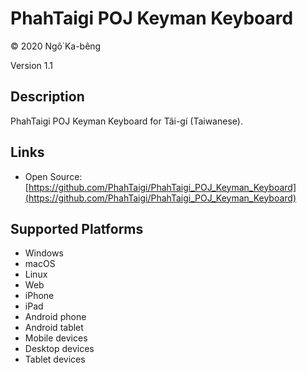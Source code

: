 PhahTaigi POJ Keyman Keyboard
==============

© 2020 Ngô͘ Ka-bêng

Version 1.1

Description
-----------

PhahTaigi POJ Keyman Keyboard for Tâi-gí (Taiwanese).

Links
-----
* Open Source: [https://github.com/PhahTaigi/PhahTaigi_POJ_Keyman_Keyboard](https://github.com/PhahTaigi/PhahTaigi_POJ_Keyman_Keyboard) 

Supported Platforms
-------------------
 * Windows
 * macOS
 * Linux
 * Web
 * iPhone
 * iPad
 * Android phone
 * Android tablet
 * Mobile devices
 * Desktop devices
 * Tablet devices

